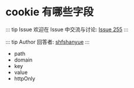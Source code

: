 # cookie 有哪些字段



::: tip Issue 
 欢迎在 Issue 中交流与讨论: [Issue 255](https://github.com/shfshanyue/Daily-Question/issues/255) 
:::

::: tip Author 
回答者: [shfshanyue](https://github.com/shfshanyue) 
:::

+ path
+ domain
+ key
+ value
+ httpOnly